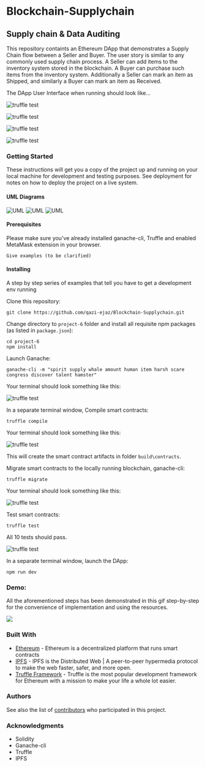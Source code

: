 # Blockchain-Supplychain

## Supply chain & Data Auditing

This repository containts an Ethereum DApp that demonstrates a Supply Chain flow between a Seller and Buyer. The user story is similar to any commonly used supply chain process. A Seller can add items to the inventory system stored in the blockchain. A Buyer can purchase such items from the inventory system. Additionally a Seller can mark an item as Shipped, and similarly a Buyer can mark an item as Received.

The DApp User Interface when running should look like...

![truffle test](images/ftc_product_overview.png)

![truffle test](images/ftc_farm_details.png)

![truffle test](images/ftc_product_details.png)

![truffle test](images/ftc_transaction_history.png)


### Getting Started

These instructions will get you a copy of the project up and running on your local machine for development and testing purposes. See deployment for notes on how to deploy the project on a live system.

#### UML Diagrams

![UML](UML/Activity_Diagram.png)
![UML](UML/Sequence_Diagram.png)
![UML](UML/Data_Model_Diagram.png)

#### Prerequisites

Please make sure you've already installed ganache-cli, Truffle and enabled MetaMask extension in your browser.

```
Give examples (to be clarified)
```

#### Installing

A step by step series of examples that tell you have to get a development env running

Clone this repository:

```
git clone https://github.com/qazi-ejaz/Blockchain-Supplychain.git
```

Change directory to ```project-6``` folder and install all requisite npm packages (as listed in ```package.json```):

```
cd project-6
npm install
```

Launch Ganache:

```
ganache-cli -m "spirit supply whale amount human item harsh scare congress discover talent hamster"
```

Your terminal should look something like this:

![truffle test](images/ganache-cli.gif)

In a separate terminal window, Compile smart contracts:

```
truffle compile
```

Your terminal should look something like this:

![truffle test](images/truffle_compile.gif)

This will create the smart contract artifacts in folder ```build\contracts```.

Migrate smart contracts to the locally running blockchain, ganache-cli:

```
truffle migrate
```

Your terminal should look something like this:

![truffle test](images/truffle_migrate.png)

Test smart contracts:

```
truffle test
```

All 10 tests should pass.

![truffle test](images/truffle_test.gif)

In a separate terminal window, launch the DApp:

```
npm run dev
```
### Demo:
All the aforementioned steps has been demonstrated in this gif step-by-step for the convenience of implementation and using the resources.

![](images/demo.gif)

### Built With

* [Ethereum](https://www.ethereum.org/) - Ethereum is a decentralized platform that runs smart contracts
* [IPFS](https://ipfs.io/) - IPFS is the Distributed Web | A peer-to-peer hypermedia protocol
to make the web faster, safer, and more open.
* [Truffle Framework](http://truffleframework.com/) - Truffle is the most popular development framework for Ethereum with a mission to make your life a whole lot easier.


### Authors

See also the list of [contributors](https://github.com/your/project/contributors.md) who participated in this project.

### Acknowledgments

* Solidity
* Ganache-cli
* Truffle
* IPFS
